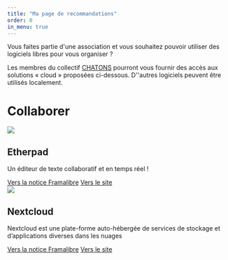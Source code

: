 ```yaml
---
title: "Ma page de recommandations"
order: 0
in_menu: true
---
```

Vous faites partie d'une association et vous souhaitez pouvoir utiliser des logiciels libres pour vous organiser ?

Les membres du collectif [CHATONS](https://chatons.org) pourront vous fournir des accès aux solutions « cloud » proposées ci-dessous. D''autres logiciels peuvent être utilisés localement.

# Collaborer


  <article class="framalibre-notice">
    <div>
      <img src="https://beta.framalibre.org/images/logo/Etherpad.png">
    </div>
    <div>
      <h2>Etherpad</h2>
      <p>Un éditeur de texte collaboratif et en temps réel !</p>
      <div>
        <a href="https://beta.framalibre.org/notices/etherpad.html">Vers la notice Framalibre</a>
        <a href="http://etherpad.org/">Vers le site</a>
      </div>
    </div>
  </article>


  <article class="framalibre-notice">
    <div>
      <img src="https://beta.framalibre.org/images/logo/Nextcloud.png">
    </div>
    <div>
      <h2>Nextcloud</h2>
      <p>Nextcloud est une plate-forme auto-hébergée de services de stockage et d’applications diverses dans les nuages</p>
      <div>
        <a href="https://beta.framalibre.org/notices/nextcloud.html">Vers la notice Framalibre</a>
        <a href="https://nextcloud.com/">Vers le site</a>
      </div>
    </div>
  </article> 